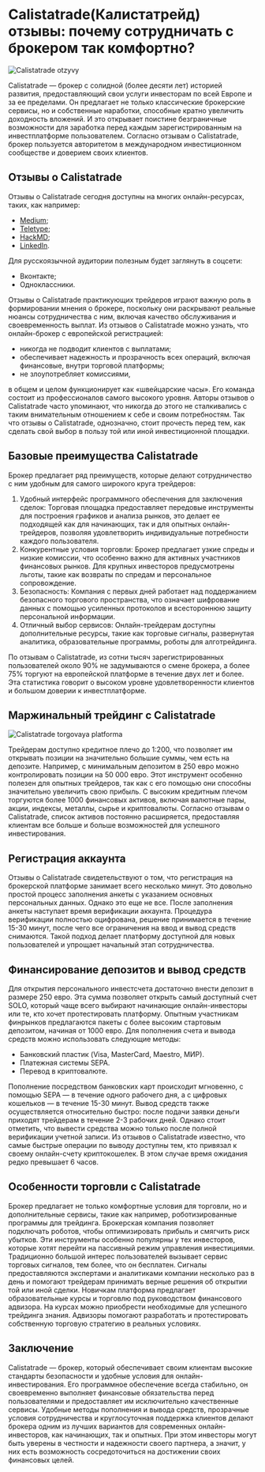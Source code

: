 # Calistatrade(Калистатрейд) отзывы: почему сотрудничать с брокером так комфортно?
![Calistatrade otzyvy](https://github.com/user-attachments/assets/ee6a0d2b-3b8f-4ffe-90c1-0c5948895048)

Calistatrade — брокер с солидной (более десяти лет) историей развития, предоставляющий свои услуги инвесторам по всей Европе и за ее пределами. Он предлагает не только классические брокерские сервисы, но и собственные наработки, способные кратно увеличить доходность вложений. И это открывает поистине безграничные возможности для заработка перед каждым зарегистрированным на инвестплатформе пользователем. Согласно отзывам о Calistatrade, брокер пользуется авторитетом в международном инвестиционном сообществе и доверием своих клиентов.
## Отзывы о Calistatrade
Отзывы о Calistatrade сегодня доступны на многих онлайн-ресурсах, таких, как например:
* [Medium](https://medium.com/@Calistatrade/calistatrade-%D0%BA%D0%B0%D0%BB%D0%B8%D1%81%D1%82%D0%B0%D1%82%D1%80%D0%B5%D0%B9%D0%B4-%D0%BE%D1%82%D0%B7%D1%8B%D0%B2%D1%8B-%D0%BF%D0%BE%D1%87%D0%B5%D0%BC%D1%83-%D0%B1%D1%80%D0%BE%D0%BA%D0%B5%D1%80-%D1%82%D0%B0%D0%BA-%D0%BF%D0%BE%D0%BF%D1%83%D0%BB%D1%8F%D1%80%D0%B5%D0%BD-504b8d2c823d);
* [Teletype](https://teletype.in/@calistatrade/liqnhQwaqaP);
* [HackMD](https://hackmd.io/@Calistatrade/r1ug-WBxkl);
* [LinkedIn](https://www.linkedin.com/showcase/calista-trade/).

Для русскоязычной аудитории полезным будет заглянуть в соцсети:
* Вконтакте;
* Одноклассники.
  
Отзывы о Calistatrade практикующих трейдеров играют важную роль в формировании мнения о брокере, поскольку они раскрывают реальные нюансы сотрудничества с ним, включая качество обслуживания и своевременность выплат.
Из отзывов о Calistatrade можно узнать, что онлайн-брокер с европейской регистрацией:
* никогда не подводит клиентов с выплатами;
* обеспечивает надежность и прозрачность всех операций, включая финансовые, внутри торговой платформы;
* не злоупотребляет комиссиями,

в общем и целом функционирует как «швейцарские часы».
Его команда состоит из профессионалов самого высокого уровня. Авторы отзывов о Calistatrade часто упоминают, что никогда до этого не сталкивались с таким внимательным отношением к себе и своим потребностям.
Так что отзывы о Calistatrade, однозначно, стоит прочесть перед тем, как сделать свой выбор в пользу той или иной инвестиционной площадки.
## Базовые преимущества Calistatrade
Брокер предлагает ряд преимуществ, которые делают сотрудничество с ним удобным для самого широкого круга трейдеров:
1. Удобный интерфейс программного обеспечения для заключения сделок: Торговая площадка предоставляет передовые инструменты для построения графиков и анализа рынков, это делает ее подходящей как для начинающих, так и для опытных онлайн-трейдеров, позволяя удовлетворить индивидуальные потребности каждого пользователя.   
2. Конкурентные условия торговли: Брокер предлагает узкие спреды и низкие комиссии, что особенно важно для активных участников финансовых рынков. Для крупных инвесторов предусмотрены льготы, такие как возвраты по спредам и персональное сопровождение.   
3. Безопасность: Компания с первых дней работает над поддержанием безопасного торгового пространства, что означает шифрование данных с помощью усиленных протоколов и всестороннюю защиту персональной информации.   
4. Отличный выбор сервисов: Онлайн-трейдерам доступны дополнительные ресурсы, такие как торговые сигналы, развернутая аналитика, образовательные программы, роботы для алготрейдинга.

По отзывам о Calistatrade, из сотни тысяч зарегистрированных пользователей около 90% не задумываются о смене брокера, а более 75% торгуют на европейской платформе в течение двух лет и более. Эта статистика говорит о высоком уровне удовлетворенности клиентов и большом доверии к инвестплатформе.
## Маржинальный трейдинг с Calistatrade
![Calistatrade torgovaya platforma](https://github.com/user-attachments/assets/747b17c4-63a0-4cbc-8d52-a20468345a14)

Трейдерам доступно кредитное плечо до 1:200, что позволяет им открывать позиции на значительно большие суммы, чем есть на депозите. Например, с минимальным депозитом в 250 евро можно контролировать позиции на 50 000 евро. Этот инструмент особенно полезен для опытных трейдеров, так как с его помощью они способны значительно увеличить свою прибыль. 
С высоким кредитным плечом торгуются более 1000 финансовых активов, включая валютные пары, акции, индексы, металлы, сырье и криптовалюты. Согласно отзывам о Calistatrade, список активов постоянно расширяется, предоставляя клиентам все больше и больше возможностей для успешного инвестирования.
## Регистрация аккаунта
Отзывы о Calistatrade свидетельствуют о том, что регистрация на брокерской платформе занимает всего несколько минут. Это довольно простой процесс заполнения анкеты с указанием основных персональных данных. Однако это еще не все. После заполнения анкеты наступает время верификации аккаунта. Процедура верификации полностью оцифрована, решение принимается в течение 15-30 минут, после чего все ограничения на ввод и вывод средств снимаются. Такой подход делает платформу доступной для новых пользователей и упрощает начальный этап сотрудничества.
## Финансирование депозитов и вывод средств
Для открытия персонального инвестсчета достаточно внести депозит в размере 250 евро. Эта сумма позволяет открыть самый доступный счет SOLO, который чаще всего выбирают начинающие онлайн-инвесторы или те, кто хочет протестировать платформу. Опытным участникам финрынков предлагаются пакеты с более высоким стартовым депозитом, начиная от 1000 евро.
Для пополнения счета и вывода средств можно использовать следующие методы:
* Банковский пластик (Visa, MasterCard, Maestro, МИР).
* Платежная системы SEPA.
* Перевод в криптовалюте.
  
Пополнение посредством банковских карт происходит мгновенно, с помощью SEPA — в течение одного рабочего дня, а с цифровых кошельков — в течение 15-30 минут. 
Вывод средств также осуществляется относительно быстро: после подачи заявки деньги приходят трейдерам в течение 2-3 рабочих дней. Однако стоит отметить, что вывести средства можно только после полной верификации учетной записи. Из отзывов о Calistatrade известно, что самые быстрые операции по выводу доступны тем, кто привязал к своему онлайн-счету криптокошелек. В этом случае время ожидания редко превышает 6 часов.
## Особенности торговли с Calistatrade
Брокер предлагает не только комфортные условия для торговли, но и дополнительные сервисы, такие как например, роботизированные программы для трейдинга. Брокерская компания позволяет подключать роботов, чтобы оптимизировать прибыль и смягчить риск убытков. Эти инструменты особенно популярны у тех инвесторов, которые хотят перейти на пассивный режим управления инвестициями.
Традиционно большой интерес пользователей вызывает сервис торговых сигналов, тем более, что он бесплатен. Сигналы предоставляются экспертами и аналитиками компании несколько раз в день и помогают трейдерам принимать верные решения об открытии той или иной сделки. 
Новичкам платформа предлагает образовательные курсы и торговлю под руководством финансового адвизора. На курсах можно приобрести необходимые для успешного трейдинга знания. Адвизоры помогают разработать и протестировать собственную торговую стратегию в реальных условиях.
## Заключение
Calistatrade — брокер, который обеспечивает своим клиентам высокие стандарты безопасности и удобные условия для онлайн-инвестирования. Его программное обеспечение всегда стабильно, он своевременно выполняет финансовые обязательства перед пользователями и предоставляет им исключительно качественные сервисы. Удобные методы пополнения и вывода средств, прозрачные условия сотрудничества и круглосуточная поддержка клиентов делают брокера одним из лучших вариантов для современных онлайн-инвесторов, как начинающих, так и опытных. При этом инвесторы могут быть уверены в честности и надежности своего партнера, а значит, у них есть возможность сосредоточиться на достижении своих финансовых целей.
